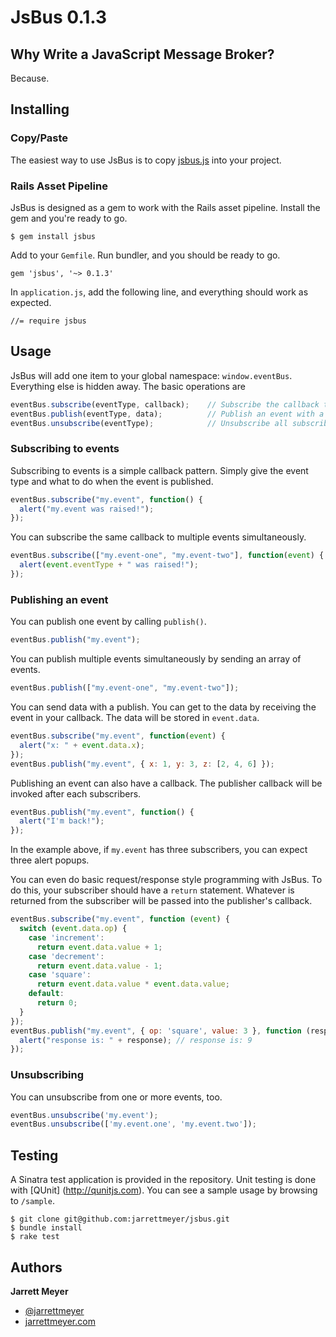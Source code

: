 # JsBus 0.1.3

## Why Write a JavaScript Message Broker?

Because.

## Installing

### Copy/Paste

The easiest way to use JsBus is to copy [jsbus.js](https://github.com/jarrettmeyer/jsbus/blob/master/vendor/assets/javascripts/jsbus.js) into your project.

### Rails Asset Pipeline

JsBus is designed as a gem to work with the Rails asset pipeline. Install the gem and you're ready to go.

```
$ gem install jsbus
```

Add to your `Gemfile`. Run bundler, and you should be ready to go.

```
gem 'jsbus', '~> 0.1.3'
```

In `application.js`, add the following line, and everything should work as expected.

```
//= require jsbus
```

## Usage

JsBus will add one item to your global namespace: `window.eventBus`. Everything else is hidden away. The basic operations are

```javascript
eventBus.subscribe(eventType, callback);    // Subscribe the callback to the event type.
eventBus.publish(eventType, data);          // Publish an event with a type (optionally with data).
eventBus.unsubscribe(eventType);            // Unsubscribe all subscribers with the event type.
```

### Subscribing to events

Subscribing to events is a simple callback pattern. Simply give the event type and what to do
when the event is published.

```javascript
eventBus.subscribe("my.event", function() {
  alert("my.event was raised!");
});
```

You can subscribe the same callback to multiple events simultaneously.

```javascript
eventBus.subscribe(["my.event-one", "my.event-two"], function(event) {
  alert(event.eventType + " was raised!");
});
```

### Publishing an event

You can publish one event by calling `publish()`.

```javascript
eventBus.publish("my.event");
```

You can publish multiple events simultaneously by sending an array of events.

```javascript
eventBus.publish(["my.event-one", "my.event-two"]);
```

You can send data with a publish. You can get to the data by receiving the event in your callback. The data will be stored in `event.data`.

```javascript
eventBus.subscribe("my.event", function(event) {
  alert("x: " + event.data.x);
});
eventBus.publish("my.event", { x: 1, y: 3, z: [2, 4, 6] });
```

Publishing an event can also have a callback. The publisher callback will be invoked after each subscribers.

```javascript
eventBus.publish("my.event", function() {
  alert("I'm back!");
});
```
In the example above, if `my.event` has three subscribers, you can expect three alert popups.

You can even do basic request/response style programming with JsBus. To do this, your subscriber should have a `return` statement. Whatever is returned from the subscriber will be passed into the publisher's callback.

```javascript
eventBus.subscribe("my.event", function (event) {
  switch (event.data.op) {
    case 'increment':
      return event.data.value + 1;
    case 'decrement':
      return event.data.value - 1;
    case 'square':
      return event.data.value * event.data.value;
    default:
      return 0;
  }
});
eventBus.publish("my.event", { op: 'square', value: 3 }, function (response) {
  alert("response is: " + response); // response is: 9
});
```

### Unsubscribing

You can unsubscribe from one or more events, too.

```javascript
eventBus.unsubscribe('my.event');
eventBus.unsubscribe(['my.event.one', 'my.event.two']);
```

## Testing

A Sinatra test application is provided in the repository. Unit testing is done with [QUnit]
(http://qunitjs.com). You can see a sample usage by browsing to `/sample`.

```
$ git clone git@github.com:jarrettmeyer/jsbus.git
$ bundle install
$ rake test
```

## Authors

**Jarrett Meyer**

+ [@jarrettmeyer](http://twitter.com/jarrettmeyer)
+ [jarrettmeyer.com](http://jarrettmeyer.com)
